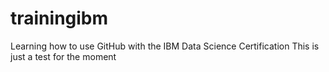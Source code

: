 # trainingibm
Learning how to use GitHub with the IBM Data Science Certification
This is just a test for the moment 
